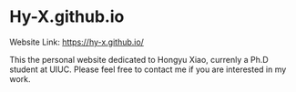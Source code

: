 # Hy-X.github.io
Website Link: https://hy-x.github.io/

This the personal website dedicated to Hongyu Xiao, currenly a Ph.D student at UIUC.
Please feel free to contact me if you are interested in my work.
